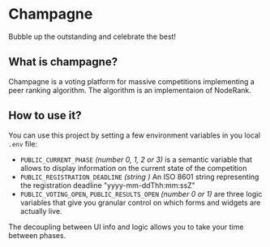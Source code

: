 # Champagne

Bubble up the outstanding and celebrate the best!

## What is champagne?

Champagne is a voting platform for massive competitions implementing a peer ranking algorithm. The algorithm is an implementaion of NodeRank.

## How to use it?

You can use this project by setting a few environment variables in you local `.env` file:

- `PUBLIC_CURRENT_PHASE` _(number 0, 1, 2 or 3)_ is a semantic variable that allows to display information on the current state of the competition
- `PUBLIC_REGISTRATION_DEADLINE` _(string )_ An ISO 8601 string representing the registration deadline "yyyy-mm-ddThh:mm:ssZ"
- `PUBLIC_VOTING_OPEN`, `PUBLIC_RESULTS_OPEN` _(number 0 or 1)_ are three logic variables that give you granular control on which forms and widgets are actually live.

The decoupling between UI info and logic allows you to take your time between phases.
